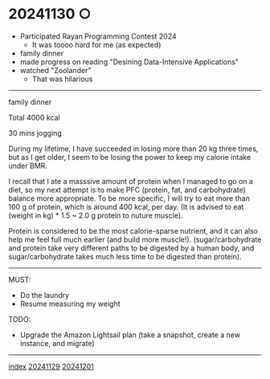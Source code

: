 <head><meta name="viewport" content="width=device-width, initial-scale=1.0, user-scalable=yes" /><meta charset="UTF-8"></head>

# 20241130 ○

- Participated Rayan Programming Contest 2024
	- It was toooo hard for me (as expected)
- family dinner
- made progress on reading "Desining Data-Intensive Applications"
- watched "Zoolander"
	- That was hilarious

---

family dinner

Total 4000 kcal

30 mins jogging

During my lifetime, I have succeeded in losing more than 20 kg three times, but as I get older, I seem to be losing the power to keep my calorie intake under BMR.

I recall that I ate a masssive amount of protein when I managed to go on a diet, so my next attempt is to make PFC (protein, fat, and carbohydrate) balance more appropriate. To be more specific, I will try to eat more than 100 g of protein, which is around 400 kcal, per day. (It is advised to eat (weight in kg) * 1.5 ~ 2.0 g protein to nuture muscle).

Protein is considered to be the most calorie-sparse nutrient, and it can also help me feel full much earlier (and build more muscle!). (sugar/carbohydrate and protein take very different paths to be digested by a human body, and sugar/carbohydrate takes much less time to be digested than protein).

---

MUST:

- Do the laundry
- Resume measuring my weight

TODO:

- Upgrade the Amazon Lightsail plan (take a snapshot, create a new instance, and migrate)

---

[index](../../index.html)
[20241129](20241129.html)
[20241201](../12/20241201.html)
